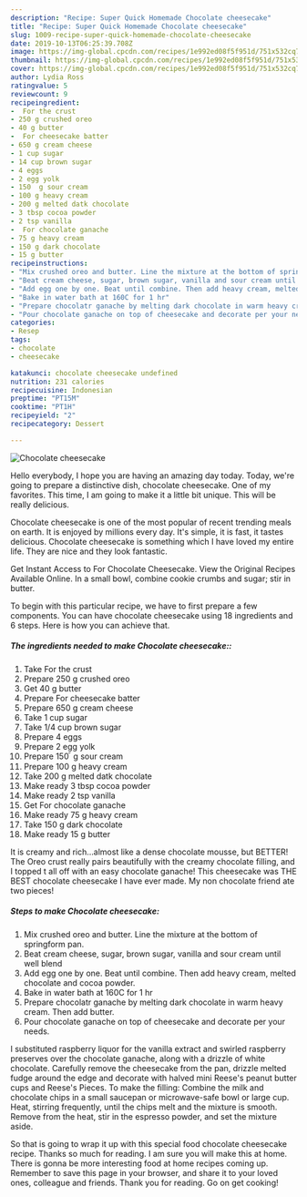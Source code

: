 ```yaml
---
description: "Recipe: Super Quick Homemade Chocolate cheesecake"
title: "Recipe: Super Quick Homemade Chocolate cheesecake"
slug: 1009-recipe-super-quick-homemade-chocolate-cheesecake
date: 2019-10-13T06:25:39.708Z
image: https://img-global.cpcdn.com/recipes/1e992ed08f5f951d/751x532cq70/chocolate-cheesecake-recipe-main-photo.jpg
thumbnail: https://img-global.cpcdn.com/recipes/1e992ed08f5f951d/751x532cq70/chocolate-cheesecake-recipe-main-photo.jpg
cover: https://img-global.cpcdn.com/recipes/1e992ed08f5f951d/751x532cq70/chocolate-cheesecake-recipe-main-photo.jpg
author: Lydia Ross
ratingvalue: 5
reviewcount: 9
recipeingredient:
-  For the crust
- 250 g crushed oreo
- 40 g butter
-  For cheesecake batter
- 650 g cream cheese
- 1 cup sugar
- 14 cup brown sugar
- 4 eggs
- 2 egg yolk
- 150  g sour cream
- 100 g heavy cream
- 200 g melted datk chocolate
- 3 tbsp cocoa powder
- 2 tsp vanilla
-  For chocolate ganache
- 75 g heavy cream
- 150 g dark chocolate
- 15 g butter
recipeinstructions:
- "Mix crushed oreo and butter. Line the mixture at the bottom of springform pan."
- "Beat cream cheese, sugar, brown sugar, vanilla and sour cream until well blend"
- "Add egg one by one. Beat until combine. Then add heavy cream, melted chocolate and cocoa powder."
- "Bake in water bath at 160C for 1 hr"
- "Prepare chocolatr ganache by melting dark chocolate in warm heavy cream. Then add butter."
- "Pour chocolate ganache on top of cheesecake and decorate per your needs."
categories:
- Resep
tags:
- chocolate
- cheesecake

katakunci: chocolate cheesecake undefined
nutrition: 231 calories
recipecuisine: Indonesian
preptime: "PT15M"
cooktime: "PT1H"
recipeyield: "2"
recipecategory: Dessert

---
```



![Chocolate cheesecake](https://img-global.cpcdn.com/recipes/1e992ed08f5f951d/751x532cq70/chocolate-cheesecake-recipe-main-photo.jpg)

Hello everybody, I hope you are having an amazing day today. Today, we're going to prepare a distinctive dish, chocolate cheesecake. One of my favorites. This time, I am going to make it a little bit unique. This will be really delicious.

Chocolate cheesecake is one of the most popular of recent trending meals on earth. It is enjoyed by millions every day. It's simple, it is fast, it tastes delicious. Chocolate cheesecake is something which I have loved my entire life. They are nice and they look fantastic.

Get Instant Access to For Chocolate Cheesecake. View the Original Recipes Available Online. In a small bowl, combine cookie crumbs and sugar; stir in butter.


To begin with this particular recipe, we have to first prepare a few components. You can have chocolate cheesecake using 18 ingredients and 6 steps. Here is how you can achieve that.

##### The ingredients needed to make Chocolate cheesecake::

1. Take  For the crust
1. Prepare 250 g crushed oreo
1. Get 40 g butter
1. Prepare  For cheesecake batter
1. Prepare 650 g cream cheese
1. Take 1 cup sugar
1. Take 1/4 cup brown sugar
1. Prepare 4 eggs
1. Prepare 2 egg yolk
1. Prepare 150 ้ g sour cream
1. Prepare 100 g heavy cream
1. Take 200 g melted datk chocolate
1. Make ready 3 tbsp cocoa powder
1. Make ready 2 tsp vanilla
1. Get  For chocolate ganache
1. Make ready 75 g heavy cream
1. Take 150 g dark chocolate
1. Make ready 15 g butter


It is creamy and rich…almost like a dense chocolate mousse, but BETTER! The Oreo crust really pairs beautifully with the creamy chocolate filling, and I topped t all off with an easy chocolate ganache! This cheesecake was THE BEST chocolate cheesecake I have ever made. My non chocolate friend ate two pieces! 

##### Steps to make Chocolate cheesecake:

1. Mix crushed oreo and butter. Line the mixture at the bottom of springform pan.
1. Beat cream cheese, sugar, brown sugar, vanilla and sour cream until well blend
1. Add egg one by one. Beat until combine. Then add heavy cream, melted chocolate and cocoa powder.
1. Bake in water bath at 160C for 1 hr
1. Prepare chocolatr ganache by melting dark chocolate in warm heavy cream. Then add butter.
1. Pour chocolate ganache on top of cheesecake and decorate per your needs.


I substituted raspberry liquor for the vanilla extract and swirled raspberry preserves over the chocolate ganache, along with a drizzle of white chocolate. Carefully remove the cheesecake from the pan, drizzle melted fudge around the edge and decorate with halved mini Reese&#39;s peanut butter cups and Reese&#39;s Pieces. To make the filling: Combine the milk and chocolate chips in a small saucepan or microwave-safe bowl or large cup. Heat, stirring frequently, until the chips melt and the mixture is smooth. Remove from the heat, stir in the espresso powder, and set the mixture aside. 

So that is going to wrap it up with this special food chocolate cheesecake recipe. Thanks so much for reading. I am sure you will make this at home. There is gonna be more interesting food at home recipes coming up. Remember to save this page in your browser, and share it to your loved ones, colleague and friends. Thank you for reading. Go on get cooking!

